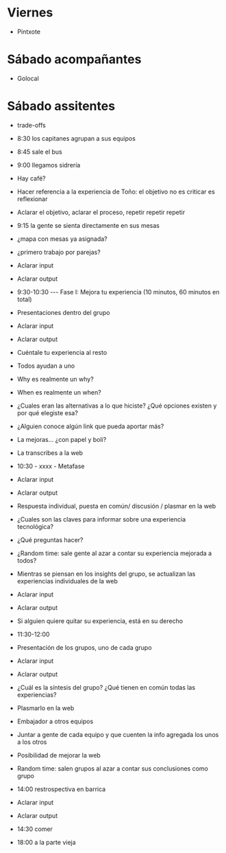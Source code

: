 # Viernes
 - Pintxote
 
# Sábado acompañantes
 - Golocal
 
# Sábado assitentes

- trade-offs
- 8:30 los capitanes agrupan a sus equipos
- 8:45 sale el bus
- 9:00 llegamos sidrería
- Hay café?
- Hacer referencia a la experiencia de Toño: el objetivo no es criticar es reflexionar
- Aclarar el objetivo, aclarar el proceso, repetir repetir repetir
- 9:15 la gente se sienta directamente en sus mesas
- ¿mapa con mesas ya asignada?
- ¿primero trabajo por parejas?
- Aclarar input
- Aclarar output
- 9:30-10:30 --- Fase I: Mejora tu experiencia (10 minutos, 60 minutos en total)
- Presentaciones dentro del grupo
- Aclarar input
- Aclarar output
- Cuéntale tu experiencia al resto
- Todos ayudan a uno
- Why es realmente un why?
- When es realmente un when?
- ¿Cuales eran las alternativas a lo que hiciste? ¿Qué opciones existen y por qué elegiste esa?
- ¿Alguien conoce algún link que pueda aportar más?
- La mejoras… ¿con papel y boli?
- La transcribes a la web
- 10:30 - xxxx - Metafase
- Aclarar input
- Aclarar output
- Respuesta individual, puesta en común/ discusión / plasmar en la web
- ¿Cuales son las claves para informar sobre una experiencia tecnológica?
- ¿Qué preguntas hacer?
- ¿Random time: sale gente al azar a contar su experiencia mejorada a todos?
- Mientras se piensan en los insights del grupo, se actualizan las experiencias individuales de la web
- Aclarar input
- Aclarar output
- Si alguien quiere quitar su experiencia, está en su derecho
- 11:30-12:00
- Presentación de los grupos, uno de cada grupo
- Aclarar input
- Aclarar output
- ¿Cuál es la síntesis del grupo? ¿Qué tienen en común todas las experiencias?
- Plasmarlo en la web
- Embajador a otros equipos
- Juntar a gente de cada equipo y que cuenten la info agregada los unos a los otros
- Posibilidad de mejorar la web

- Random time: salen grupos al azar a contar sus conclusiones como grupo
- 14:00 restrospectiva en barrica
- Aclarar input
- Aclarar output


- 14:30 comer
- 18:00 a la parte vieja
